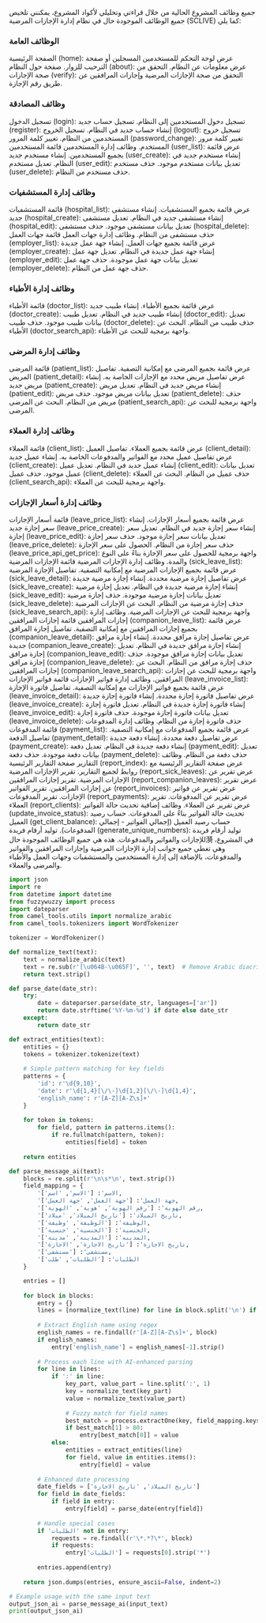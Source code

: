جميع وظائف المشروع الحالية
من خلال قراءتي وتحليلي لأكواد المشروع، يمكنني تلخيص جميع الوظائف الموجودة حال في نظام إدارة الإجازات المرضية (SCLIVE) كما يلي:

### الوظائف العامة
الصفحة الرئيسية (home): عرض لوحة التحكم للمستخدمين المسجلين أو صفحة الترحيب للزوار.
صفحة حول النظام (about): عرض معلومات عن النظام.
التحقق من صحة الإجازات (verify): التحقق من صحة الإجازات المرضية وإجازات المرافقين عن طريق رقم الإجازة.
### وظائف المصادقة
تسجيل الدخول (login): تسجيل دخول المستخدمين إلى النظام.
تسجيل حساب جديد (register): إنشاء حساب جديد في النظام.
تسجيل الخروج (logout): تسجيل خروج المستخدمين من النظام.
تغيير كلمة المرور (password_change): تغيير كلمة مرور المستخدم.
وظائف إدارة المستخدمين
قائمة المستخدمين (user_list): عرض قائمة بجميع المستخدمين.
إنشاء مستخدم جديد (user_create): إنشاء مستخدم جديد في النظام.
تعديل مستخدم (user_edit): تعديل بيانات مستخدم موجود.
حذف مستخدم (user_delete): حذف مستخدم من النظام.
### وظائف إدارة المستشفيات
قائمة المستشفيات (hospital_list): عرض قائمة بجميع المستشفيات.
إنشاء مستشفى جديد (hospital_create): إنشاء مستشفى جديد في النظام.
تعديل مستشفى (hospital_edit): تعديل بيانات مستشفى موجود.
حذف مستشفى (hospital_delete): حذف مستشفى من النظام.
وظائف إدارة جهات العمل
قائمة جهات العمل (employer_list): عرض قائمة بجميع جهات العمل.
إنشاء جهة عمل جديدة (employer_create): إنشاء جهة عمل جديدة في النظام.
تعديل جهة عمل (employer_edit): تعديل بيانات جهة عمل موجودة.
حذف جهة عمل (employer_delete): حذف جهة عمل من النظام.
### وظائف إدارة الأطباء
قائمة الأطباء (doctor_list): عرض قائمة بجميع الأطباء.
إنشاء طبيب جديد (doctor_create): إنشاء طبيب جديد في النظام.
تعديل طبيب (doctor_edit): تعديل بيانات طبيب موجود.
حذف طبيب (doctor_delete): حذف طبيب من النظام.
البحث عن الأطباء (doctor_search_api): واجهة برمجية للبحث عن الأطباء.
### وظائف إدارة المرضى
قائمة المرضى (patient_list): عرض قائمة بجميع المرضى مع إمكانية التصفية.
تفاصيل المريض (patient_detail): عرض تفاصيل مريض محدد مع الإجازات الخاصة به.
إنشاء مريض جديد (patient_create): إنشاء مريض جديد في النظام.
تعديل مريض (patient_edit): تعديل بيانات مريض موجود.
حذف مريض (patient_delete): حذف مريض من النظام.
البحث عن المرضى (patient_search_api): واجهة برمجية للبحث عن المرضى.
### وظائف إدارة العملاء
قائمة العملاء (client_list): عرض قائمة بجميع العملاء.
تفاصيل العميل (client_detail): عرض تفاصيل عميل محدد مع الفواتير والمدفوعات الخاصة به.
إنشاء عميل جديد (client_create): إنشاء عميل جديد في النظام.
تعديل عميل (client_edit): تعديل بيانات عميل موجود.
حذف عميل (client_delete): حذف عميل من النظام.
البحث عن العملاء (client_search_api): واجهة برمجية للبحث عن العملاء.
### وظائف إدارة أسعار الإجازات
قائمة أسعار الإجازات (leave_price_list): عرض قائمة بجميع أسعار الإجازات.
إنشاء سعر إجازة جديد (leave_price_create): إنشاء سعر إجازة جديد في النظام.
تعديل سعر إجازة (leave_price_edit): تعديل بيانات سعر إجازة موجود.
حذف سعر إجازة (leave_price_delete): حذف سعر إجازة من النظام.
الحصول على سعر الإجازة (leave_price_api_get_price): واجهة برمجية للحصول على سعر الإجازة بناءً على النوع والمدة.
وظائف إدارة الإجازات المرضية
قائمة الإجازات المرضية (sick_leave_list): عرض قائمة بجميع الإجازات المرضية مع إمكانية التصفية.
تفاصيل الإجازة المرضية (sick_leave_detail): عرض تفاصيل إجازة مرضية محددة.
إنشاء إجازة مرضية جديدة (sick_leave_create): إنشاء إجازة مرضية جديدة في النظام.
تعديل إجازة مرضية (sick_leave_edit): تعديل بيانات إجازة مرضية موجودة.
حذف إجازة مرضية (sick_leave_delete): حذف إجازة مرضية من النظام.
البحث عن الإجازات المرضية (sick_leave_search_api): واجهة برمجية للبحث عن الإجازات المرضية.
وظائف إدارة إجازات المرافقين
قائمة إجازات المرافقين (companion_leave_list): عرض قائمة بجميع إجازات المرافقين مع إمكانية التصفية.
تفاصيل إجازة المرافق (companion_leave_detail): عرض تفاصيل إجازة مرافق محددة.
إنشاء إجازة مرافق جديدة (companion_leave_create): إنشاء إجازة مرافق جديدة في النظام.
تعديل إجازة مرافق (companion_leave_edit): تعديل بيانات إجازة مرافق موجودة.
حذف إجازة مرافق (companion_leave_delete): حذف إجازة مرافق من النظام.
البحث عن إجازات المرافقين (companion_leave_search_api): واجهة برمجية للبحث عن إجازات المرافقين.
وظائف إدارة فواتير الإجازات
قائمة فواتير الإجازات (leave_invoice_list): عرض قائمة بجميع فواتير الإجازات مع إمكانية التصفية.
تفاصيل فاتورة الإجازة (leave_invoice_detail): عرض تفاصيل فاتورة إجازة محددة.
إنشاء فاتورة إجازة جديدة (leave_invoice_create): إنشاء فاتورة إجازة جديدة في النظام.
تعديل فاتورة إجازة (leave_invoice_edit): تعديل بيانات فاتورة إجازة موجودة.
حذف فاتورة إجازة (leave_invoice_delete): حذف فاتورة إجازة من النظام.
وظائف إدارة المدفوعات
قائمة المدفوعات (payment_list): عرض قائمة بجميع المدفوعات مع إمكانية التصفية.
تفاصيل الدفعة (payment_detail): عرض تفاصيل دفعة محددة.
إنشاء دفعة جديدة (payment_create): إنشاء دفعة جديدة في النظام.
تعديل دفعة (payment_edit): تعديل بيانات دفعة موجودة.
حذف دفعة (payment_delete): حذف دفعة من النظام.
وظائف التقارير
صفحة التقارير الرئيسية (report_index): عرض صفحة التقارير الرئيسية مع روابط لجميع التقارير.
تقرير الإجازات المرضية (report_sick_leaves): عرض تقرير عن الإجازات المرضية.
تقرير إجازات المرافقين (report_companion_leaves): عرض تقرير عن إجازات المرافقين.
تقرير الفواتير (report_invoices): عرض تقرير عن فواتير الإجازات.
تقرير المدفوعات (report_payments): عرض تقرير عن المدفوعات.
تقرير العملاء (report_clients): عرض تقرير عن العملاء.
وظائف إضافية
تحديث حالة الفواتير (update_invoice_status): تحديث حالة الفواتير بناءً على المدفوعات.
حساب رصيد العميل (get_client_balance): حساب رصيد العميل (إجمالي الفواتير - إجمالي المدفوعات).
توليد أرقام فريدة (generate_unique_numbers): توليد أرقام فريدة للإجازات والفواتير والمدفوعات.
هذه هي جميع الوظائف الموجودة حال漪 في المشروع، وهي تغطي جميع جوانب إدارة الإجازات المرضية وإجازات المرافقين والفواتير والمدفوعات، بالإضافة إلى إدارة المستخدمين والمستشفيات وجهات العمل والأطباء والمرضى والعملاء.

```python
import json
import re
from datetime import datetime
from fuzzywuzzy import process
import dateparser
from camel_tools.utils import normalize_arabic
from camel_tools.tokenizers import WordTokenizer

tokenizer = WordTokenizer()

def normalize_text(text):
    text = normalize_arabic(text)
    text = re.sub(r'[\u064B-\u065F]', '', text)  # Remove Arabic diacritics
    return text.strip()

def parse_date(date_str):
    try:
        date = dateparser.parse(date_str, languages=['ar'])
        return date.strftime('%Y-%m-%d') if date else date_str
    except:
        return date_str

def extract_entities(text):
    entities = {}
    tokens = tokenizer.tokenize(text)
    
    # Simple pattern matching for key fields
    patterns = {
        'id': r'\d{9,10}',
        'date': r'\d{1,4}[\/\-]\d{1,2}[\/\-]\d{1,4}',
        'english_name': r'[A-Z][A-Z\s]+'
    }
    
    for token in tokens:
        for field, pattern in patterns.items():
            if re.fullmatch(pattern, token):
                entities[field] = token
                
    return entities

def parse_message_ai(text):
    blocks = re.split(r'\n\s*\n', text.strip())
    field_mapping = {
        'الاسم': ['الاسم', 'اسم'],
        'جهة العمل': ['جهة العمل', 'جهة العمل'],
        'رقم الهوية': ['رقم الهوية', 'هوية', 'الهوية'],
        'تاريخ الميلاد': ['تاريخ الميلاد', 'ميلاد'],
        'الوظيفة': ['الوظيفة', 'وظيفة'],
        'الجنسية': ['الجنسية', 'جنسية'],
        'المدينه': ['المدينه', 'مدينة'],
        'تاريخ الاجازة': ['تاريخ الاجازة', 'الاجازة'],
        'مستشفى': ['مستشفى'],
        'الطلبات': ['الطلبات', 'طلب']
    }

    entries = []
    
    for block in blocks:
        entry = {}
        lines = [normalize_text(line) for line in block.split('\n') if line.strip()]
        
        # Extract English name using regex
        english_names = re.findall(r'[A-Z][A-Z\s]+', block)
        if english_names:
            entry['english_name'] = english_names[-1].strip()
        
        # Process each line with AI-enhanced parsing
        for line in lines:
            if ':' in line:
                key_part, value_part = line.split(':', 1)
                key = normalize_text(key_part)
                value = normalize_text(value_part)
                
                # Fuzzy match for field names
                best_match = process.extractOne(key, field_mapping.keys())
                if best_match[1] > 80:
                    entry[best_match[0]] = value
            else:
                entities = extract_entities(line)
                for field, value in entities.items():
                    entry[field] = value
                
        # Enhanced date processing
        date_fields = ['تاريخ الميلاد', 'تاريخ الاجازة']
        for field in date_fields:
            if field in entry:
                entry[field] = parse_date(entry[field])
                
        # Handle special cases
        if 'الطلبات' not in entry:
            requests = re.findall(r'\*.*?\*', block)
            if requests:
                entry['الطلبات'] = requests[0].strip('*')
        
        entries.append(entry)
    
    return json.dumps(entries, ensure_ascii=False, indent=2)

# Example usage with the same input text
output_json_ai = parse_message_ai(input_text)
print(output_json_ai)
```